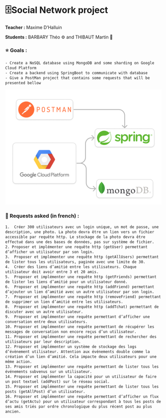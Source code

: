 # 🗄️Social Network project 

**Teacher :** Maxime D’Halluin
   
**Students :** BARBARY Théo ⚙️ and THIBAUT Martin 🦋
    
### ⭐️ Goals :

    - Create a NoSQL database using MongoDB and some sharding on Google Cloud Platform 
    - Create a backend using SpringBoot to communicate with database 
    - Give a PostMan project that contains some requests that will be presented bellow 


![img.png](img.png)


### 🔧 Requests asked (in french) :

    1.  Créer 300 utilisateurs avec un login unique, un mot de passe, une description, une photo. La photo devra être un lien vers un fichier accessible par requête http. Le stockage de la photo devra être effectué dans une des bases de données, pas sur système de fichier.  
    2. Proposer et implémenter une requête http (getUser) permettant d’afficher un utilisateur par son login. 
    3.  Proposer et implémenter une requête http (getAllUsers) permettant de lister tous les utilisateurs, paginée avec une limite de 30. 
    4.  Créer des liens d’amitié entre les utilisateurs. Chaque utilisateur doit avoir entre 3 et 20 amis. 
    5.  Proposer et implémenter une requête http (getFriends) permettant de lister les liens d’amitié pour un utilisateur donné. 
    6.  Proposer et implémenter une requête http (addFriend) permettant d’ajouter un lien d’amitié avec un autre utilisateur par son login. 
    7.  Proposer et implémenter une requête http (removeFriend) permettant de supprimer un lien d’amitié entre les utilisateurs. 
    8.  Proposer et implémenter une requête http (addTchat) permettant de discuter avec un autre utilisateur.  
    9.  Proposer et implémenter une requête permettant d’afficher une conversation entre deux utilisateurs. 
    10. Proposer et implémenter une requête permettant de récupérer les messages de conversation non encore reçus d’un utilisateur. 
    11. Proposer et implémenter une requête permettant de rechercher des utilisateurs par leur description. 
    12. Proposer et implémenter un système de stockage des logs d’évènement utilisateur. Attention aux événements double comme la création d’un lien d’amitié. Cela impacte deux utilisateurs pour une même action. 
    13. Proposer et implémenter une requête permettant de lister tous les événements subvenus sur un utilisateur.  
    14. Proposer et implémenter la capacité pour un utilisateur de faire un post textuel (addPost) sur le réseau social. 
    15. Proposer et implémenter une requête permettant de lister tous les posts (getAllPost) d’un utilisateur. 
    16. Proposer et implémenter une requête permettant d’afficher un flux d’actu (getActu) pour un utilisateur correspondant à tous les posts de ses amis triés par ordre chronologique du plus récent post au plus ancien.  

